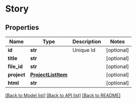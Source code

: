 # Story

## Properties
Name | Type | Description | Notes
------------ | ------------- | ------------- | -------------
**id** | **str** | Unique Id | [optional] 
**title** | **str** |  | [optional] 
**file_id** | **str** |  | [optional] 
**project** | [**ProjectListItem**](ProjectListItem.md) |  | [optional] 
**html** | **str** |  | [optional] 

[[Back to Model list]](../README.md#documentation-for-models) [[Back to API list]](../README.md#documentation-for-api-endpoints) [[Back to README]](../README.md)


